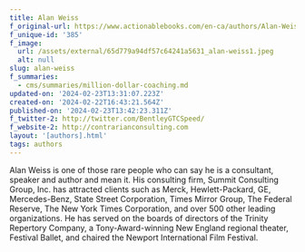 ```yaml
---
title: Alan Weiss
f_original-url: https://www.actionablebooks.com/en-ca/authors/Alan-Weiss/
f_unique-id: '385'
f_image:
  url: /assets/external/65d779a94df57c64241a5631_alan-weiss1.jpeg
  alt: null
slug: alan-weiss
f_summaries:
  - cms/summaries/million-dollar-coaching.md
updated-on: '2024-02-23T13:31:07.223Z'
created-on: '2024-02-22T16:43:21.564Z'
published-on: '2024-02-23T13:42:23.311Z'
f_twitter-2: http://twitter.com/BentleyGTCSpeed/
f_website-2: http://contrarianconsulting.com
layout: '[authors].html'
tags: authors
---
```


Alan Weiss is one of those rare people who can say he is a consultant, speaker and author and mean it. His consulting firm, Summit Consulting Group, Inc. has attracted clients such as Merck, Hewlett-Packard, GE, Mercedes-Benz, State Street Corporation, Times Mirror Group, The Federal Reserve, The New York Times Corporation, and over 500 other leading organizations. He has served on the boards of directors of the Trinity Repertory Company, a Tony-Award-winning New England regional theater, Festival Ballet, and chaired the Newport International Film Festival.
